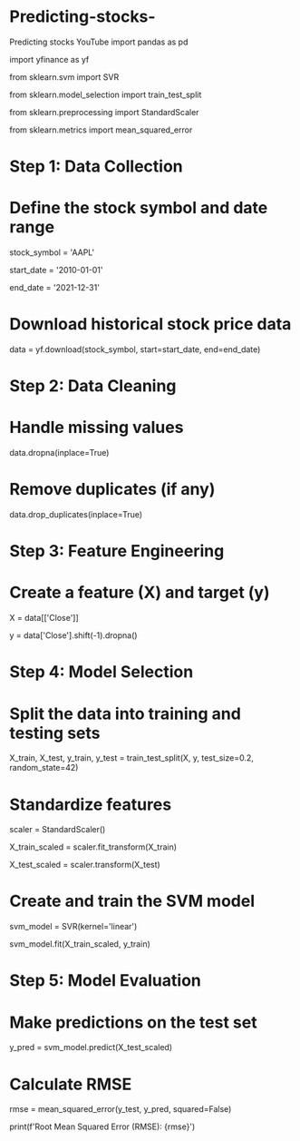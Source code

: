 # Predicting-stocks-
Predicting stocks YouTube 
import pandas as pd

import yfinance as yf

from sklearn.svm import SVR

from sklearn.model_selection import train_test_split

from sklearn.preprocessing import StandardScaler

from sklearn.metrics import mean_squared_error

# Step 1: Data Collection

# Define the stock symbol and date range

stock_symbol = 'AAPL'

start_date = '2010-01-01'

end_date = '2021-12-31'

# Download historical stock price data

data = yf.download(stock_symbol, start=start_date, end=end_date)

# Step 2: Data Cleaning

# Handle missing values

data.dropna(inplace=True)

# Remove duplicates (if any)

data.drop_duplicates(inplace=True)

# Step 3: Feature Engineering

# Create a feature (X) and target (y)

X = data[['Close']]

y = data['Close'].shift(-1).dropna()

# Step 4: Model Selection
# Split the data into training and testing sets

X_train, X_test, y_train, y_test = train_test_split(X, y, test_size=0.2, random_state=42)

# Standardize features

scaler = StandardScaler()

X_train_scaled = scaler.fit_transform(X_train)

X_test_scaled = scaler.transform(X_test)

# Create and train the SVM model

svm_model = SVR(kernel='linear')

svm_model.fit(X_train_scaled, y_train)

# Step 5: Model Evaluation

# Make predictions on the test set

y_pred = svm_model.predict(X_test_scaled)

# Calculate RMSE

rmse = mean_squared_error(y_test, y_pred, squared=False)

print(f'Root Mean Squared Error (RMSE): {rmse}')
